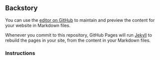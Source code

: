 ## Backstory

You can use the [editor on GitHub](https://github.com/kburke4251/el-clasico/edit/master/README.md) to maintain and preview the content for your website in Markdown files.

Whenever you commit to this repository, GitHub Pages will run [Jekyll](https://jekyllrb.com/) to rebuild the pages in your site, from the content in your Markdown files.

### Instructions


